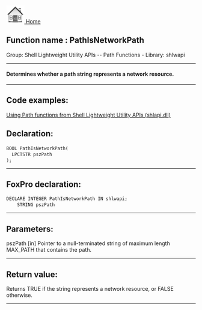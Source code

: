 [<img src="../../images/home.png"> Home ](https://github.com/VFPX/Win32API)  

## Function name : PathIsNetworkPath
Group: Shell Lightweight Utility APIs -- Path Functions - Library: shlwapi    
***  


#### Determines whether a path string represents a network resource.
***  


## Code examples:
[Using Path functions from Shell Lightweight Utility APIs (shlapi.dll)](../../samples/sample_178.md)  

## Declaration:
```foxpro  
BOOL PathIsNetworkPath(
  LPCTSTR pszPath
);  
```  
***  


## FoxPro declaration:
```foxpro  
DECLARE INTEGER PathIsNetworkPath IN shlwapi;
	STRING pszPath  
```  
***  


## Parameters:
pszPath 
[in] Pointer to a null-terminated string of maximum length MAX_PATH that contains the path.   
***  


## Return value:
Returns TRUE if the string represents a network resource, or FALSE otherwise.  
***  

